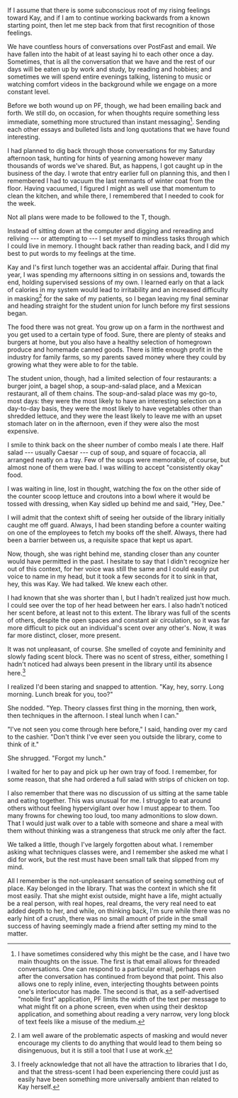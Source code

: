 ---
---

If I assume that there is some subconscious root of my rising feelings toward Kay, and if I am to continue working backwards from a known starting point, then let me step back from that first recognition of those feelings.

We have countless hours of conversations over PostFast and email. We have fallen into the habit of at least saying hi to each other once a day. Sometimes, that is all the conversation that we have and the rest of our days will be eaten up by work and study, by reading and hobbies; and sometimes we will spend entire evenings talking, listening to music or watching comfort videos in the background while we engage on a more constant level.

Before we both wound up on PF, though, we had been emailing back and forth. We still do, on occasion, for when thoughts require something less immediate, something more structured than instant messaging[^email]. Sending each other essays and bulleted lists and long quotations that we have found interesting.

I had planned to dig back through those conversations for my Saturday afternoon task, hunting for hints of yearning among however many thousands of words we've shared. But, as happens, I got caught up in the business of the day. I wrote that entry earlier full on planning this, and then I remembered I had to vacuum the last remnants of winter coat from the floor. Having vacuumed, I figured I might as well use that momentum to clean the kitchen, and while there, I remembered that I needed to cook for the week.

Not all plans were made to be followed to the T, though.

Instead of sitting down at the computer and digging and rereading and reliving --- or attempting to --- I set myself to mindless tasks through which I could live in memory. I thought back rather than reading back, and I did my best to put words to my feelings at the time.

Kay and I's first lunch together was an accidental affair. During that final year, I was spending my afternoons sitting in on sessions and, towards the end, holding supervised sessions of my own. I learned early on that a lack of calories in my system would lead to irritability and an increased difficulty in masking[^masking] for the sake of my patients, so I began leaving my final seminar and heading straight for the student union for lunch before my first sessions began.

The food there was not great. You grow up on a farm in the northwest and you get used to a certain type of food. Sure, there are plenty of steaks and burgers at home, but you also have a healthy selection of homegrown produce and homemade canned goods. There is little enough profit in the industry for family farms, so my parents saved money where they could by growing what they were able to for the table.

The student union, though, had a limited selection of four restaurants: a burger joint, a bagel shop, a soup-and-salad place, and a Mexican restaurant, all of them chains. The soup-and-salad place was my go-to, most days: they were the most likely to have an interesting selection on a day-to-day basis, they were the most likely to have vegetables other than shredded lettuce, and they were the least likely to leave me with an upset stomach later on in the afternoon, even if they were also the most expensive.

I smile to think back on the sheer number of combo meals I ate there. Half salad --- usually Caesar --- cup of soup, and square of focaccia, all arranged neatly on a tray. Few of the soups were memorable, of course, but almost none of them were bad. I was willing to accept "consistently okay" food.

I was waiting in line, lost in thought, watching the fox on the other side of the counter scoop lettuce and croutons into a bowl where it would be tossed with dressing, when Kay sidled up behind me and said, "Hey, Dee."

I will admit that the context shift of seeing her outside of the library initially caught me off guard. Always, I had been standing before a counter waiting on one of the employees to fetch my books off the shelf. Always, there had been a barrier between us, a requisite space that kept us apart.

Now, though, she was right behind me, standing closer than any counter would have permitted in the past. I hesitate to say that I didn't recognize her out of this context, for her voice was still the same and I could easily put voice to name in my head, but it took a few seconds for it to sink in that, hey, this was Kay. We had talked. We knew each other.

I had known that she was shorter than I, but I hadn't realized just how much. I could see over the top of her head between her ears. I also hadn't noticed her scent before, at least not to this extent. The library was full of the scents of others, despite the open spaces and constant air circulation, so it was far more difficult to pick out an individual's scent over any other's. Now, it was far more distinct, closer, more present.

It was not unpleasant, of course. She smelled of coyote and femininity and slowly fading scent block. There was no scent of stress, either, something I hadn't noticed had always been present in the library until its absence here.[^stress-scent]

I realized I'd been staring and snapped to attention. "Kay, hey, sorry. Long morning. Lunch break for you, too?"

She nodded. "Yep. Theory classes first thing in the morning, then work, then techniques in the afternoon. I steal lunch when I can."

"I've not seen you come through here before," I said, handing over my card to the cashier. "Don't think I've ever seen you outside the library, come to think of it."

She shrugged. "Forgot my lunch."

I waited for her to pay and pick up her own tray of food. I remember, for some reason, that she had ordered a full salad with strips of chicken on top.

I also remember that there was no discussion of us sitting at the same table and eating together. This was unusual for me. I struggle to eat around others without feeling hypervigilant over how I must appear to them. Too many frowns for chewing too loud, too many admonitions to slow down. That I would just walk over to a table with someone and share a meal with them without thinking was a strangeness that struck me only after the fact.

We talked a little, though I've largely forgotten about what. I remember asking what techniques classes were, and I remember she asked me what I did for work, but the rest must have been small talk that slipped from my mind.

All I remember is the not-unpleasant sensation of seeing something out of place. Kay belonged in the library. That was the context in which she fit most easily. That she might exist outside, might have a life, might actually be a real person, with real hopes, real dreams, the very real need to eat added depth to her, and while, on thinking back, I'm sure while there was no early hint of a crush, there was no small amount of pride in the small success of having seemingly made a friend after setting my mind to the matter.

[^email]: I have sometimes considered why this might be the case, and I have two main thoughts on the issue. The first is that email allows for threaded conversations. One can respond to a particular email, perhaps even after the conversation has continued from beyond that point. This also allows one to reply inline, even, interjecting thoughts between points one's interlocutor has made. The second is that, as a self-advertised "mobile first" application, PF limits the width of the text per message to what might fit on a phone screen, even when using their desktop application, and something about reading a very narrow, very long block of text feels like a misuse of the medium.

[^stress-scent]: I freely acknowledge that not all have the attraction to libraries that I do, and that the stress-scent I had been experiencing there could just as easily have been something more universally ambient than related to Kay herself.

[^masking]: I am well aware of the problematic aspects of masking and would never encourage my clients to do anything that would lead to them being so disingenuous, but it is still a tool that I use at work.
